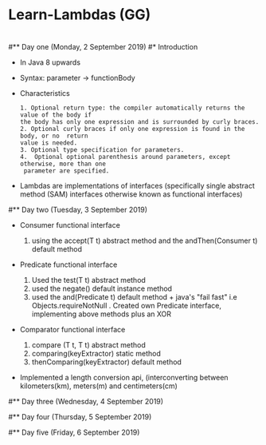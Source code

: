 # Learn-Lambdas (GG)
# 
# 
# 
#** Day one (Monday, 2 September 2019)
#* Introduction
-	In Java 8 upwards
-	Syntax: parameter -> functionBody
-	Characteristics

		1. Optional return type: the compiler automatically returns the value of the body if 
		the body has only one expression and is surrounded by curly braces.
		2. Optional curly braces if only one expression is found in the body, or no  return 
		value is needed.
		3. Optional type specification for parameters.
		4.  Optional optional parenthesis around parameters, except otherwise, more than one
		 parameter are specified.
	
-	Lambdas are implementations of interfaces (specifically single abstract method (SAM) interfaces otherwise known as functional interfaces)


#** Day two (Tuesday, 3 September 2019)

-	Consumer functional interface

	1.	using the accept(T t) abstract method and the andThen(Consumer<T> t) default method
-	Predicate functional interface

	1.	Used the test(T t) abstract method
	2. used the negate() default instance method
	3. used the and(Predicate<T> t) default method + java's "fail fast" i.e Objects.requireNotNull
	. Created own Predicate interface, implementing above methods plus an XOR
-	Comparator functional interface

	1.	compare (T t, T t) abstract method
	2.	comparing(keyExtractor) static method
	3. thenComparing(keyExtractor) default method
-	Implemented a length conversion api, (interconverting between kilometers(km), meters(m) and centimeters(cm)

#** Day three (Wednesday, 4 September 2019)


#** Day four (Thursday, 5 September 2019)


#** Day five (Friday, 6 September 2019)